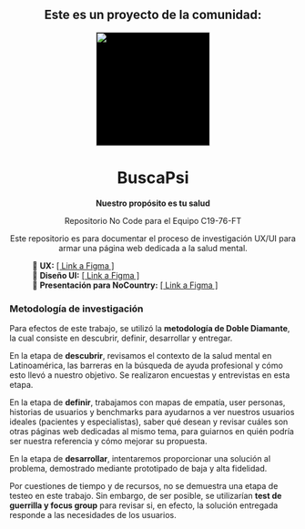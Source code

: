 <h2 align='center'>Este es un proyecto de la comunidad:</h2>
  <div align='center'><a href="https://www.nocountry.tech/" target="_blank">
      <img style='background-color:black;' src="https://encrypted-tbn0.gstatic.com/images?q=tbn:ANd9GcQsukYB3HL90LSwYv_RIR2O2OlCV8Sbkx2eNHv8nRvOu8L16FxLQ0nPzY02wQ_BJOfQZw&usqp=CAU" width="200">
    </a>
  </div>

<h1 align='center'>BuscaPsi</h1>
<p align='center'><b>Nuestro propósito es tu salud</b></p>

<p align='center'>Repositorio No Code para el Equipo C19-76-FT</p> 

<p align='center'>Este repositorio es para documentar el proceso de investigación UX/UI para armar una página web dedicada a la salud mental.</p> 

<dl>
  <dd>
    🔸 <b>UX:</b>
    <a href="__">[ Link a Figma ]</a>
   </dd>
  <dd>
    🔸 <b>Diseño UI:</b>
    <a href="__">[ Link a Figma ]</a>
   </dd>
     <dd>
    🔸 <b>Presentación para NoCountry:</b>
    <a href="https://www.figma.com/design/uJA4HS4Mq3BLgxyepRSF7b/Presentaci%C3%B3n-final-UX%2FUI-NoCountry?node-id=0-1&t=8mpCwgV7dmnZF4En-0">[ Link a Figma ]</a>
     </dd>

<h3 align='left'><strong>Metodología de investigación</strong></h3> 

<p align='left'>Para efectos de este trabajo, se utilizó la <b>metodología de Doble Diamante</b>, la cual consiste en descubrir, definir, desarrollar y entregar.</p> 

<p align='left'>En la etapa de <b>descubrir</b>, revisamos el contexto de la salud mental en Latinoamérica, las barreras en la búsqueda de ayuda profesional y cómo esto llevó a nuestro objetivo. Se realizaron encuestas y entrevistas en esta etapa.</p> 

<p align='left'>En la etapa de <b>definir</b>, trabajamos con mapas de empatía, user personas, historias de usuarios y benchmarks para ayudarnos a ver nuestros usuarios ideales (pacientes y especialistas), saber qué desean y revisar cuáles son otras páginas web dedicadas al mismo tema, para guiarnos en quién podría ser nuestra referencia y cómo mejorar su propuesta.</p> 

<p align='left'>En la etapa de <b>desarrollar</b>, intentaremos proporcionar una solución al problema, demostrado mediante prototipado de baja y alta fidelidad.</p>

<p align='left'>Por cuestiones de tiempo y de recursos, no se demuestra una etapa de testeo en este trabajo. Sin embargo, de ser posible, se utilizarían <b>test de guerrilla y focus group</b> para revisar si, en efecto, la solución entregada responde a las necesidades de los usuarios.</p> 

